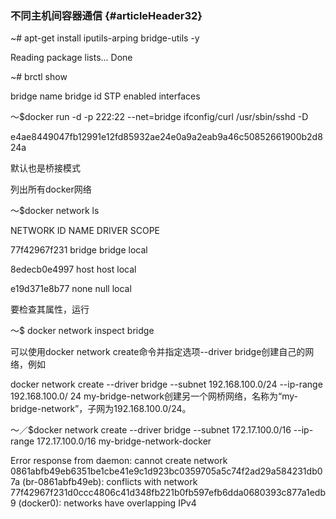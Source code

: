 ### 不同主机间容器通信 {#articleHeader32}

~\# apt-get install iputils-arping bridge-utils -y

Reading package lists... Done

~\# brctl show

bridge name    bridge id        STP enabled    interfaces

～$docker run -d -p 222:22  --net=bridge ifconfig/curl  /usr/sbin/sshd -D

e4ae8449047fb12991e12fd85932ae24e0a9a2eab9a46c50852661900b2d824a

默认也是桥接模式

列出所有docker网络

～$docker network ls

NETWORK ID          NAME                DRIVER              SCOPE

77f42967f231        bridge              bridge              local

8edecb0e4997        host                host                local

e19d371e8b77        none                null                local

要检查其属性，运行

～$ docker network inspect bridge

可以使用docker network create命令并指定选项--driver bridge创建自己的网络，例如

docker network create --driver bridge --subnet 192.168.100.0/24 --ip-range 192.168.100.0/ 24 my-bridge-network创建另一个网桥网络，名称为“my-bridge-network”，子网为192.168.100.0/24。

～／$docker network create --driver bridge --subnet 172.17.100.0/16 --ip-range 172.17.100.0/16  my-bridge-network-docker

Error response from daemon: cannot create network 0861abfb49eb6351be1cbe41e9c1d923bc0359705a5c74f2ad29a584231db07a \(br-0861abfb49eb\): conflicts with network 77f42967f231d0ccc4806c41d348fb221b0fb597efb6dda0680393c877a1edb9 \(docker0\): networks have overlapping IPv4



